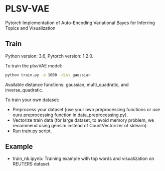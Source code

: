 # PLSV-VAE 
Pytorch Implementation of Auto-Encoding Variational Bayes for Inferring Topics and Visualization

## Train
Python version: 3.6, Pytorch version: 1.2.0.

To train the plsvVAE model:
```bash
python train.py -e 1000 -dist gaussian
```
Available distance functions: gaussian, multi_quadratic, and inverse_quadratic.

To train your own dataset:

* Preprocess your dataset (use your own preprocessing functions or use ouru preprocessing function in data_preprocessing.py).
* Vectorize train data (for large dataset, to avoid memory problem, we recommend using gensim instead of CountVectorizer of sklearn).
* Run train.py script.
## Example
* train_nb.ipynb: Training example with top words and visualization on REUTERS dataset.
